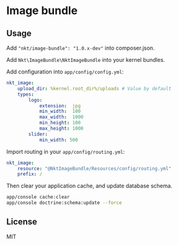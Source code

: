 Image bundle
============

Usage
-----

Add `"nkt/image-bundle": "1.0.x-dev"` into composer.json.

Add `Nkt\ImageBundle\NktImageBundle` into your kernel bundles.

Add configuration into `app/config/config.yml`:

```yml
nkt_image:
    upload_dir: %kernel.root_dir%/uploads # Value by default
    types:
        logo:
            extension:  jpg
            min_width:  100
            max_width:  1000
            min_height: 100
            max_height: 1000
        slider:
            min_width: 500
```

Import routing in your `app/config/routing.yml`:

```yml
nkt_image:
    resource: "@NktImageBundle/Resources/config/routing.yml"
    prefix: /
```

Then clear your application cache, and update database schema.
```bash
app/console cache:clear
app/console doctrine:schema:update --force
```

License
-------

MIT

